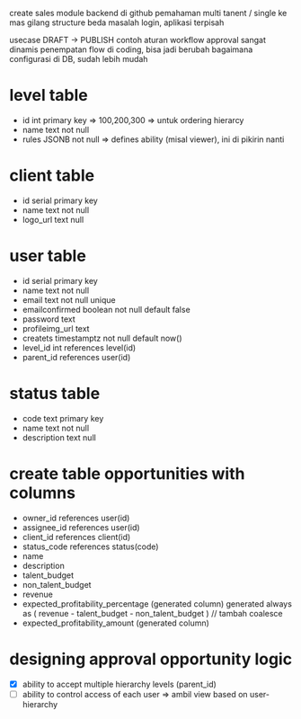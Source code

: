 create sales module backend di github
pemahaman multi tanent / single ke mas gilang
structure beda 
masalah login, aplikasi terpisah

usecase 
DRAFT -> PUBLISH
contoh aturan workflow approval sangat dinamis
penempatan flow di coding, bisa jadi berubah 
bagaimana configurasi di DB, sudah lebih mudah

# level table
- id int primary key => 100,200,300 => untuk ordering hierarcy 
- name text not null
- rules JSONB not null => defines ability (misal viewer), ini di pikirin nanti

# client table
- id serial primary key
- name text not null
- logo_url text null

# user table
- id serial primary key
- name text not null
- email text not null unique
- emailconfirmed boolean not null default false
- password text
- profileimg_url text
- createts timestamptz not null default now()
- level_id int references level(id)
- parent_id references user(id)

# status table
- code text primary key
- name text not null
- description text null

# create table opportunities with columns
- owner_id references user(id)
- assignee_id references user(id)
- client_id references client(id)
- status_code references status(code)
- name
- description
- talent_budget
- non_talent_budget
- revenue
- expected_profitability_percentage (generated column) 
generated always as (
    revenue - talent_budget - non_talent_budget
 ) // tambah coalesce
- expected_profitability_amount (generated column)

# designing approval opportunity logic
- [X] ability to accept multiple hierarchy levels (parent_id) 
- [ ] ability to control access of each user 
=> ambil view based on user- hierarchy